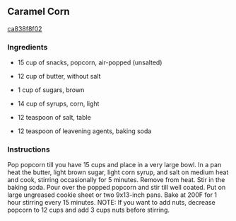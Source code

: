 ## Caramel Corn

[ca838f8f02](http://www.food.com/recipe/caramel-corn-199708)

### Ingredients

 - 15 cup of snacks, popcorn, air-popped (unsalted)

 - 12 cup of butter, without salt

 - 1 cup of sugars, brown

 - 14 cup of syrups, corn, light

 - 12 teaspoon of salt, table

 - 12 teaspoon of leavening agents, baking soda

### Instructions

Pop popcorn till you have 15 cups and place in a very large bowl. In a pan heat the butter, light brown sugar, light corn syrup, and salt on medium heat and cook, stirring occasionally for 5 minutes. Remove from heat. Stir in the baking soda. Pour over the popped popcorn and stir till well coated. Put on large ungreased cookie sheet or two 9x13-inch pans. Bake at 200F for 1 hour stirring every 15 minutes. NOTE: If you want to add nuts, decrease popcorn to 12 cups and add 3 cups nuts before stirring.